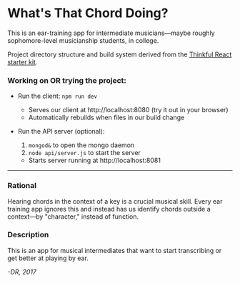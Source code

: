# What's That Chord Doing?

This is an ear-training app for intermediate musicians&#8212;maybe roughly sophomore-level musicianship students, in college.


Project directory structure and build system derived from the [Thinkful React starter kit](https://github.com/oampo/thinkful-react-starter).

### Working on OR trying the project:

* Run the client: `npm run dev`
    * Serves our client at http://localhost:8080 (try it out in your browser)
    * Automatically rebuilds when files in our build change

* Run the API server (optional):
  1. `mongod&` to open the mongo daemon
  2. `node api/server.js` to start the server
    * Starts server running at http://localhost:8081

----------------------------------------------------------

### Rational

Hearing chords in the context of a key is a crucial musical skill. Every ear training app ignores this and instead has us identify chords outside a context—by "character," instead of function.

### Description

This is an app for musical intermediates that want to start transcribing or get better at playing by ear.

_-DR, 2017_
